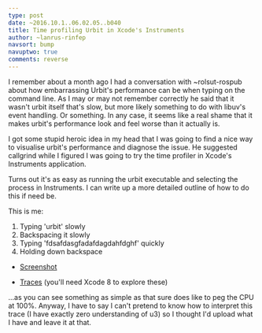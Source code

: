 ```yaml
---
type: post
date: ~2016.10.1..06.02.05..b040
title: Time profiling Urbit in Xcode's Instruments
author: ~lanrus-rinfep
navsort: bump
navuptwo: true
comments: reverse
---
```


I remember about a month ago I had a conversation with ~rolsut-rospub about how embarrassing Urbit's performance can be when typing on the command line. As I may or may not remember correctly he said that it wasn't urbit itself that's slow, but more likely something to do with libuv's event handling. Or something. In any case, it seems like a real shame that it makes urbit's performance look and feel worse than it actually is.

I got some stupid heroic idea in my head that I was going to find a nice way to visualise urbit's performance and diagnose the issue. He suggested callgrind while I figured I was going to try the time profiler in Xcode's Instruments application.

Turns out it's as easy as running the urbit executable and selecting the process in Instruments. I can write up a more detailed outline of how to do this if need be.

This is me:

1. Typing 'urbit' slowly
2. Backspacing it slowly
3. Typing 'fdsafdasgfadafdagdahfdghf' quickly
4. Holding down backspace

- [Screenshot](http://protonome.com/scratch/urbit-trace-screenshot.png)

- [Traces](http://protonome.com/scratch/urbit-traces.zip) (you'll need Xcode 8 to explore these)

...as you can see something as simple as that sure does like to peg the CPU at 100%. Anyway, I have to say I can't pretend to know how to interpret this trace (I have exactly zero understanding of u3) so I thought I'd upload what I have and leave it at that.